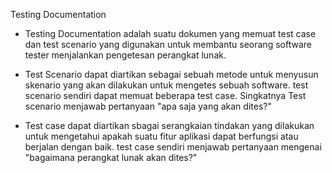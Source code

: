 Testing Documentation

- Testing Documentation adalah suatu dokumen yang memuat test case dan test scenario yang digunakan untuk membantu seorang software tester menjalankan pengetesan perangkat lunak.

- Test Scenario dapat diartikan sebagai sebuah metode untuk menyusun skenario yang akan dilakukan untuk mengetes sebuah software. test scenario sendiri dapat memuat beberapa test case. Singkatnya Test scenario menjawab pertanyaan "apa saja yang akan dites?"

- Test case dapat diartikan sbagai serangkaian tindakan yang dilakukan untuk mengetahui apakah suatu fitur aplikasi dapat berfungsi atau berjalan dengan baik. test case sendiri menjawab pertanyaan mengenai "bagaimana perangkat lunak akan dites?"